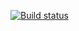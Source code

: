 [![Build status](https://ci.appveyor.com/api/projects/status/3hb78b7o0dax0ja7?svg=true)](https://ci.appveyor.com/project/gonchikovbb/a-java5-2-test-mode)
